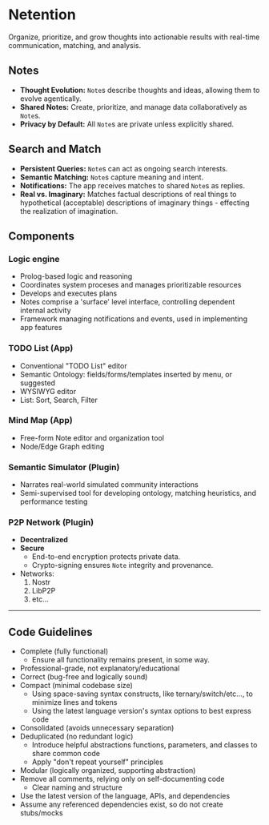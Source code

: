# Netention

Organize, prioritize, and grow thoughts into actionable results with real-time communication, matching, and analysis.

## Notes

- **Thought Evolution:** `Note`s describe thoughts and ideas, allowing them to evolve agentically.
- **Shared Notes:** Create, prioritize, and manage data collaboratively as `Note`s.
- **Privacy by Default:** All `Note`s are private unless explicitly shared.

## Search and Match

- **Persistent Queries:** `Note`s can act as ongoing search interests.
- **Semantic Matching:** `Note`s capture meaning and intent.
- **Notifications:** The app receives matches to shared `Note`s as replies.
- **Real vs. Imaginary:** Matches factual descriptions of real things to hypothetical (acceptable) descriptions of
  imaginary things - effecting the realization of imagination.

## Components

### Logic engine

- Prolog-based logic and reasoning
- Coordinates system proceses and manages prioritizable resources
- Develops and executes plans
- Notes comprise a 'surface' level interface, controlling dependent internal activity
- Framework managing notifications and events, used in implementing app features

### TODO List (App)

- Conventional "TODO List" editor
- Semantic Ontology: fields/forms/templates inserted by menu, or suggested
- WYSIWYG editor
- List: Sort, Search, Filter

### Mind Map (App)

- Free-form Note editor and organization tool
- Node/Edge Graph editing

### Semantic Simulator (Plugin)

- Narrates real-world simulated community interactions
- Semi-supervised tool for developing ontology, matching heuristics, and performance testing

### P2P Network (Plugin)

- **Decentralized**
- **Secure**
    - End-to-end encryption protects private data.
    - Crypto-signing ensures `Note` integrity and provenance.
- Networks:
    1. Nostr
    2. LibP2P
    3. etc...

----

## Code Guidelines

- Complete (fully functional)
    - Ensure all functionality remains present, in some way.
- Professional-grade, not explanatory/educational
- Correct (bug-free and logically sound)
- Compact (minimal codebase size)
    - Using space-saving syntax constructs, like ternary/switch/etc..., to minimize lines and tokens
    - Using the latest language version's syntax options to best express code
- Consolidated (avoids unnecessary separation)
- Deduplicated (no redundant logic)
    - Introduce helpful abstractions functions, parameters, and classes to share common code
    - Apply "don't repeat yourself" principles
- Modular (logically organized, supporting abstraction)
- Remove all comments, relying only on self-documenting code
    - Clear naming and structure
- Use the latest version of the language, APIs, and dependencies
- Assume any referenced dependencies exist, so do not create stubs/mocks

